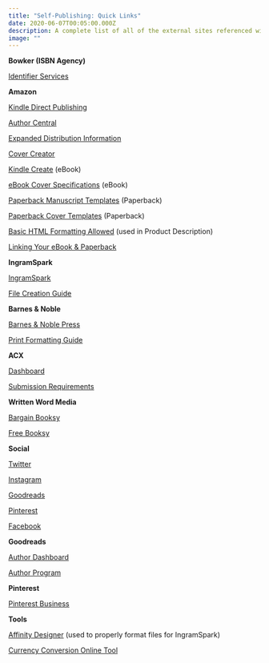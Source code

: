 ```yaml
---
title: "Self-Publishing: Quick Links"
date: 2020-06-07T00:05:00.000Z
description: A complete list of all of the external sites referenced within these blog posts
image: ""
---
```

**Bowker (ISBN Agency)**

[Identifier Services](https://www.myidentifiers.com/myaccount_myprofile)

**Amazon**

[Kindle Direct Publishing](https://kdp.amazon.com/)

[Author Central](https://authorcentral.amazon.com/)

[Expanded Distribution Information](https://kdp.amazon.com/en_US/help/topic/GQTT4W3T5AYK7L45)

[Cover Creator](https://kdp.amazon.com/en_US/help/topic/G201113520)

[Kindle Create](https://www.amazon.com/Kindle-Create/b?ie=UTF8&node=18292298011) (eBook)

[eBook Cover Specifications](https://kdp.amazon.com/en_US/help/topic/G200645690) (eBook)

[Paperback Manuscript Templates](https://kdp.amazon.com/en_US/help/topic/G201834230) (Paperback)

[Paperback Cover Templates](https://kdp.amazon.com/en_US/cover-templates?ref_=kdp_ts_pb_cov) (Paperback)

[Basic HTML Formatting Allowed](https://kdp.amazon.com/en_US/help/topic/G201189630) (used in Product Description)

[Linking Your eBook & Paperback](https://kdp.amazon.com/en_US/help/topic/G200652220)

**IngramSpark**

[IngramSpark](https://www.ingramspark.com/)

[File Creation Guide](https://www.ingramspark.com/hubfs/downloads/file-creation-guide.pdf)

**Barnes & Noble**

[Barnes & Noble Press](https://press.barnesandnoble.com/)

[Print Formatting Guide](http://www2.nookassets.com/npassets-spb/pod/resources/BN-Press-Formatting-Guide-v1.pdf)

**ACX**

[Dashboard](https://www.acx.com/dashboard)

[Submission Requirements](https://www.acx.com/help/acx-audio-submission-requirements/201456300)

**Written Word Media**

[Bargain Booksy](https://www.writtenwordmedia.com/bargain-booksy/)

[Free Booksy](https://www.writtenwordmedia.com/freebooksy/)

**Social**

[Twitter](https://www.twitter.com/)

[Instagram](https://www.instagram.com/)

[Goodreads](https://www.goodreads.com/)

[Pinterest](https://www.pinterest.com/)

[Facebook](https://www.facebook.com/)

**Goodreads**

[Author Dashboard](https://www.goodreads.com/author/dashboard)

[Author Program](https://www.goodreads.com/author/program)

**Pinterest**

[Pinterest Business](https://business.pinterest.com)

**Tools**

[Affinity Designer](https://affinity.serif.com/en-us/designer/) (used to properly format files for IngramSpark)

[Currency Conversion Online Tool](https://www.xe.com/currencyconverter/)
